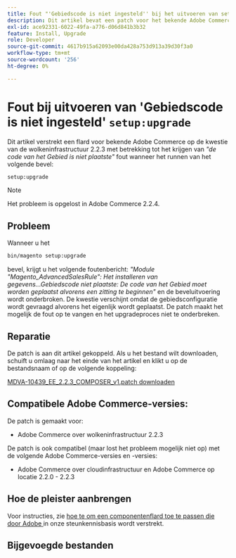 ```yaml
---
title: Fout "'Gebiedscode is niet ingesteld'' bij het uitvoeren van setup:upgrade'
description: Dit artikel bevat een patch voor het bekende Adobe Commerce-probleem met de cloudinfrastructuur 2.2.3 met betrekking tot de *Area-code is niet ingesteld*-fout wanneer de opdracht setup:upgrade wordt uitgevoerd.
exl-id: ace92331-6022-49fa-a776-d06d841b3b32
feature: Install, Upgrade
role: Developer
source-git-commit: 4617b915a62093e00da428a753d913a39d30f3a0
workflow-type: tm+mt
source-wordcount: '256'
ht-degree: 0%

---
```


# Fout bij uitvoeren van &#39;Gebiedscode is niet ingesteld&#39; `setup:upgrade`

Dit artikel verstrekt een flard voor bekende Adobe Commerce op de kwestie van de wolkeninfrastructuur 2.2.3 met betrekking tot het krijgen van *&quot;de code van het Gebied is niet plaatste&quot;* fout wanneer het runnen van het volgende bevel:

```bash
setup:upgrade
```

>[!NOTE]
>
>Het probleem is opgelost in Adobe Commerce 2.2.4.

## Probleem

Wanneer u het

```bash
bin/magento setup:upgrade
```

bevel, krijgt u het volgende foutenbericht: *&quot;Module &quot;Magento\_AdvancedSalesRule&quot;: Het installeren van gegevens...Gebiedscode niet plaatste: De code van het Gebied moet worden geplaatst alvorens een zitting te beginnen&quot;* en de beveluitvoering wordt onderbroken. De kwestie verschijnt omdat de gebiedsconfiguratie wordt gevraagd alvorens het eigenlijk wordt geplaatst. De patch maakt het mogelijk de fout op te vangen en het upgradeproces niet te onderbreken.

## Reparatie

De patch is aan dit artikel gekoppeld. Als u het bestand wilt downloaden, schuift u omlaag naar het einde van het artikel en klikt u op de bestandsnaam of op de volgende koppeling:

[MDVA-10439\_EE\_2.2.3\_COMPOSER\_v1.patch downloaden](assets/MDVA-10439_EE_2.2.3_COMPOSER_v1.patch.zip)

## Compatibele Adobe Commerce-versies:

De patch is gemaakt voor:

* Adobe Commerce over wolkeninfrastructuur 2.2.3

De patch is ook compatibel (maar lost het probleem mogelijk niet op) met de volgende Adobe Commerce-versies en -versies:

* Adobe Commerce over cloudinfrastructuur en Adobe Commerce op locatie 2.2.0 - 2.2.3

## Hoe de pleister aanbrengen

Voor instructies, zie [ hoe te om een componentenflard toe te passen die door Adobe ](/help/how-to/general/how-to-apply-a-composer-patch-provided-by-magento.md) in onze steunkennisbasis wordt verstrekt.

## Bijgevoegde bestanden
